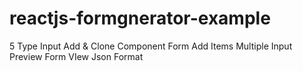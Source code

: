 # reactjs-formgnerator-example

5 Type Input
Add & Clone Component Form
Add Items Multiple Input
Preview Form
VIew Json Format
